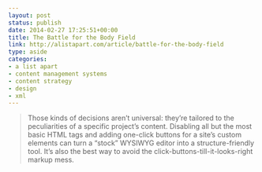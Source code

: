 ```yaml
---
layout: post
status: publish
date: 2014-02-27 17:25:51+00:00
title: The Battle for the Body Field
link: http://alistapart.com/article/battle-for-the-body-field
type: aside
categories:
- a list apart
- content management systems
- content strategy
- design
- xml
---
```


> 
  
> 
> Those kinds of decisions aren’t universal: they’re tailored to the peculiarities of a specific project’s content. Disabling all but the most basic HTML tags and adding one-click buttons for a site’s custom elements can turn a “stock” WYSIWYG editor into a structure-friendly tool. It’s also the best way to avoid the click-buttons-till-it-looks-right markup mess.
> 
> 




